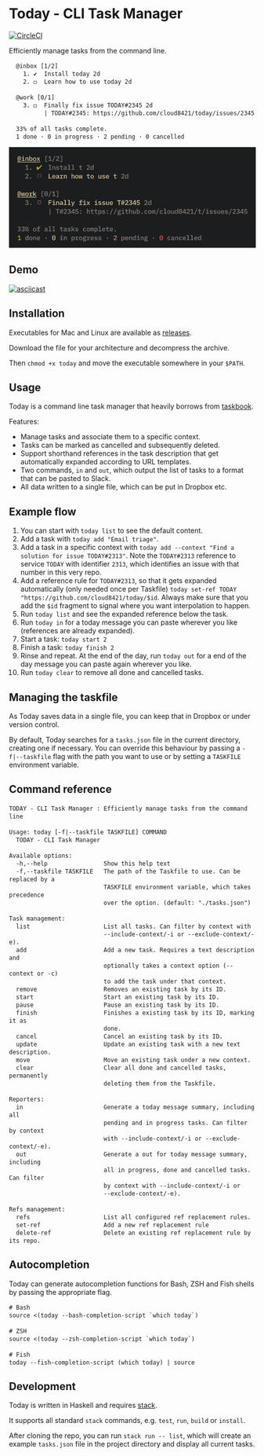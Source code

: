 # Today - CLI Task Manager

[![CircleCI](https://circleci.com/gh/cloud8421/today.svg?style=svg&circle-token=b6247f7bf94460ff15e6b85ba4abbf19cfe62f70)](https://circleci.com/gh/cloud8421/today)

Efficiently manage tasks from the command line.

```
  @inbox [1/2]
    1. ✔  Install today 2d
    2. ◻  Learn how to use today 2d

  @work [0/1]
    3. ◻  Finally fix issue TODAY#2345 2d
          | TODAY#2345: https://github.com/cloud8421/today/issues/2345

  33% of all tasks complete.
  1 done · 0 in progress · 2 pending · 0 cancelled
```

![tasklist](/screenshots/list.png)

## Demo

[![asciicast](https://asciinema.org/a/263518.svg)](https://asciinema.org/a/263518)

## Installation

Executables for Mac and Linux are available as [releases](https://github.com/cloud8421/today/releases).

Download the file for your architecture and decompress the archive.

Then `chmod +x today` and move the executable somewhere in your `$PATH`.

## Usage

Today is a command line task manager that heavily borrows from [taskbook](https://github.com/klaussinani/taskbook).

Features:

- Manage tasks and associate them to a specific context.
- Tasks can be marked as cancelled and subsequently deleted.
- Support shorthand references in the task description that get automatically expanded according to URL templates.
- Two commands, `in` and `out`, which output the list of tasks to a format that can be pasted to Slack.
- All data written to a single file, which can be put in Dropbox etc.

## Example flow

1. You can start with `today list` to see the default content.
2. Add a task with `today add "Email triage"`.
3. Add a task in a specific context with `today add --context "Find a solution for issue TODAY#2313"`. Note the `TODAY#2313` reference to service `TODAY` with identifier `2313`, which identifies an issue with that number in this very repo.
4. Add a reference rule for `TODAY#2313`, so that it gets expanded automatically (only needed once per Taskfile) `today set-ref TODAY "https://github.com/cloud8421/today/$id`. Always make sure that you add the `$id` fragment to signal where you want interpolation to happen.
5. Run `today list` and see the expanded reference below the task.
6. Run `today in` for a today message you can paste wherever you like (references are already expanded).
7. Start a task: `today start 2`
8. Finish a task: `today finish 2`
9. Rinse and repeat. At the end of the day, run `today out` for a end of the day message you can paste again wherever you like.
10. Run `today clear` to remove all done and cancelled tasks.

## Managing the taskfile

As Today saves data in a single file, you can keep that in Dropbox or under version control.

By default, Today searches for a `tasks.json` file in the current directory, creating one if necessary. You can override this behaviour by passing a `-f|--taskfile` flag with the path you want to use or by setting a `TASKFILE` environment variable.

## Command reference

```
TODAY - CLI Task Manager : Efficiently manage tasks from the command line

Usage: today [-f|--taskfile TASKFILE] COMMAND
  TODAY - CLI Task Manager

Available options:
  -h,--help                Show this help text
  -f,--taskfile TASKFILE   The path of the Taskfile to use. Can be replaced by a
                           TASKFILE environment variable, which takes precedence
                           over the option. (default: "./tasks.json")

Task management:
  list                     List all tasks. Can filter by context with
                           --include-context/-i or --exclude-context/-e).
  add                      Add a new task. Requires a text description and
                           optionally takes a context option (--context or -c)
                           to add the task under that context.
  remove                   Removes an existing task by its ID.
  start                    Start an existing task by its ID.
  pause                    Pause an existing task by its ID.
  finish                   Finishes a existing task by its ID, marking it as
                           done.
  cancel                   Cancel an existing task by its ID.
  update                   Update an existing task with a new text description.
  move                     Move an existing task under a new context.
  clear                    Clear all done and cancelled tasks, permanently
                           deleting them from the Taskfile.

Reporters:
  in                       Generate a today message summary, including all
                           pending and in progress tasks. Can filter by context
                           with --include-context/-i or --exclude-context/-e).
  out                      Generate a out for today message summary, including
                           all in progress, done and cancelled tasks. Can filter
                           by context with --include-context/-i or
                           --exclude-context/-e).

Refs management:
  refs                     List all configured ref replacement rules.
  set-ref                  Add a new ref replacement rule
  delete-ref               Delete an existing ref replacement rule by its repo.
```

## Autocompletion

Today can generate autocompletion functions for Bash, ZSH and Fish shells by passing the appropriate flag.

```
# Bash
source <(today --bash-completion-script `which today`)

# ZSH
source <(today --zsh-completion-script `which today`)

# Fish
today --fish-completion-script (which today) | source
```

## Development

Today is written in Haskell and requires [stack](https://www.haskellstack.org).

It supports all standard `stack` commands, e.g. `test`, `run`, `build` or `install`.

After cloning the repo, you can run `stack run -- list`, which will create an
example `tasks.json` file in the project directory and display all current
tasks.
